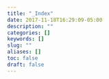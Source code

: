 ```yaml
---
title: "_Index"
date: 2017-11-18T16:29:09-05:00
description: ""
categories: []
keywords: []
slug: ""
aliases: []
toc: false
draft: false
---
```


